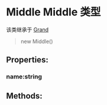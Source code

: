 # Middle Middle 类型 
该类继承于 [Grand](/doc/external/grand/Grand.md) 
> new Middle()
## Properties:
### name:string 
## Methods:



